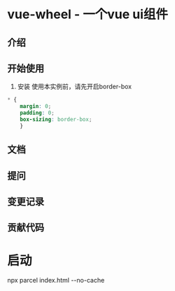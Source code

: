 # vue-wheel - 一个vue ui组件

## 介绍

## 开始使用
1. 安装
使用本实例前，请先开启border-box
```css
* {
    margin: 0;
    padding: 0;
    box-sizing: border-box;
    }
```

## 文档

## 提问

## 变更记录

## 贡献代码



# 启动
npx parcel index.html --no-cache